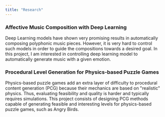 ```yaml
---
title: "Research"
---
```


### Affective Music Composition with Deep Learning

Deep Learning models have shown very promising results in automatically composing polyphonic music pieces.
However, it is very hard to control such models in order to guide the compositions towards a desired goal.
In this project, I am interested in controlling deep learning model to automatically generate music with
a given emotion.

### Procedural Level Generation for Physics-based Puzzle Games

Physics-based puzzle games add an extra layer of difficulty to procedural content generation
(PCG) because their mechanics are based on "realistic" physics. Thus, evaluating feasibility
and quality is harder and typically requires simulations. This project consists
of designing PCG methods capable of generating feasible and interesting levels for
physics-based puzzle games, such as Angry Birds.

